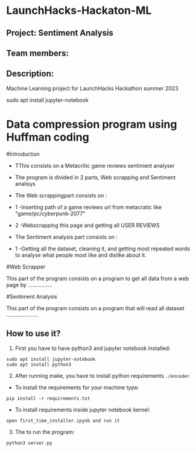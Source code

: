 # LaunchHacks-Hackaton-ML
## Project: Sentiment Analysis

## Team members:

## Description:
Machine Learning project for LaunchHacks Hackathon summer 2023

sudo apt install jupyter-notebook



# Data compression program using Huffman coding

#Introduction

- TThis consists on a Metacritic game reviews sentiment analyser


- The program is divided in 2 parts, Web scrapping and Sentiment analisys
- The  Web scrappingpart consists on :
- 1 -Inserting path of a game reviews url from metacratic like "game/pc/cyberpunk-2077"
- 2 -Webscrapping this page and getting all USER REVIEWS
- The Sentiment analysis part consists on :
- 1 -Getting all the dataset, cleaning it, and getting most repeated words to analyse what people most like and dislike about it.

#Web Scrapper

This part of the program consists on a program to get all data from a web page by ................


#Sentiment Analysis

This part of the program consists on a program that will read all dataset .....................


## How to use it?
1. First you have to have python3 and jupyter notebook installed:
```
sudo apt install jupyter-notebook
sudo apt install python3
```
2. After running make, you have to install python requirements `./encoder`
* To install the requirements for your machine type:
```
pip install -r requirements.txt
```
* To install requirements inside jupyter notebook kernel:

```
open first_time_installer.ipynb and run it
```
3.  The to run the program:
```
python3 server.py
